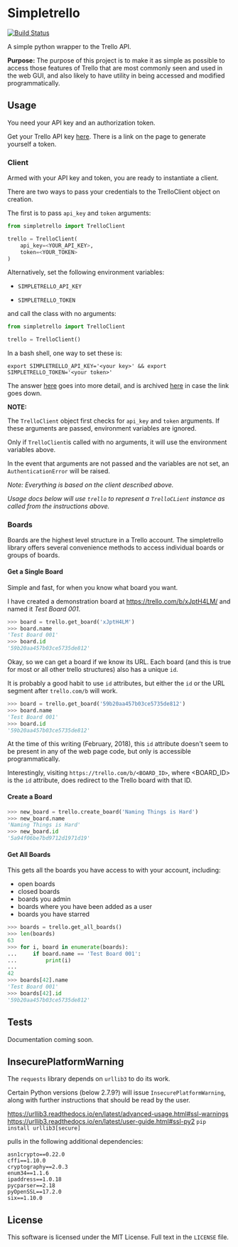 # Simpletrello

[![Build Status](https://travis-ci.org/csansone/simpletrello.svg?branch=master)](https://travis-ci.org/csansone/simpletrello)

A simple python wrapper to the Trello API.

**Purpose:** The purpose of this project is to make it as simple as possible to access those features of Trello that are most commonly seen and used in the web GUI, and also likely to have utility in being accessed and modified programmatically.

## Usage

You need your API key and an authorization token.

Get your Trello API key [here](https://trello.com/app-key). There is a link on the page to generate yourself a token.

### Client

Armed with your API key and token, you are ready to instantiate a client.

There are two ways to pass your credentials to the TrelloClient object on creation.

The first is to pass `api_key` and `token` arguments:

```python
from simpletrello import TrelloClient

trello = TrelloClient(
	api_key=<YOUR_API_KEY>,
	token=<YOUR_TOKEN>
)
```

Alternatively, set the following environment variables:

* `SIMPLETRELLO_API_KEY`

* `SIMPLETRELLO_TOKEN`

and call the class with no arguments:

```python
from simpletrello import TrelloClient

trello = TrelloClient()
```

In a bash shell, one way to set these is:

`export SIMPLETRELLO_API_KEY='<your key>' && export SIMPLETRELLO_TOKEN='<your token>'`

The answer [here](https://askubuntu.com/questions/58814/how-do-i-add-environment-variables/58828#58828) goes into more detail, and is archived [here](https://archive.is/Ug6CC) in case the link goes down.

**NOTE:**

The `TrelloClient` object first checks for `api_key` and `token` arguments. If these arguments are passed, environment variables are ignored.

Only if `TrelloClient`is called with no arguments, it will use the environment variables above.

In the event that arguments are not passed and the variables are not set, an `AuthenticationError` will be raised.

*Note: Everything is based on the client described above.*

*Usage docs below will use `trello` to represent a `TrelloCLient` instance as called from the instructions above.*

### Boards

Boards are the highest level structure in a Trello account. The simpletrello library offers several convenience methods to access individual boards or groups of boards.

#### Get a Single Board

Simple and fast, for when you know what board you want.

I have created a demonstration board at https://trello.com/b/xJptH4LM/ and named it *Test Board 001*.

```python
>>> board = trello.get_board('xJptH4LM')
>>> board.name
'Test Board 001'
>>> board.id
'59b20aa457b03ce5735de812'
```

Okay, so we can get a board if we know its URL. Each board (and this is true for most or all other trello structures) also has a unique `id`.

It is probably a good habit to use `id` attributes, but either the `id` or the URL segment after `trello.com/b` will work.

```python
>>> board = trello.get_board('59b20aa457b03ce5735de812')
>>> board.name
'Test Board 001'
>>> board.id
'59b20aa457b03ce5735de812'
```

At the time of this writing (February, 2018), this `id` attribute doesn't seem to be present in any of the web page code, but only is accessible programmatically.

Interestingly, visiting `https://trello.com/b/<BOARD_ID>`, where <BOARD_ID> is the `id` attribute, does redirect to the Trello board with that ID.

#### Create a Board

```python
>>> new_board = trello.create_board('Naming Things is Hard')
>>> new_board.name
'Naming Things is Hard'
>>> new_board.id
'5a94f06be7bd9712d1971d19'
```

#### Get All Boards

This gets all the boards you have access to with your account, including:

- open boards
- closed boards
- boards you admin
- boards where you have been added as a user
- boards you have starred

```python
>>> boards = trello.get_all_boards()
>>> len(boards)
63
>>> for i, board in enumerate(boards):
...     if board.name == 'Test Board 001':
...         print(i)
... 
42
>>> boards[42].name
'Test Board 001'
>>> boards[42].id
'59b20aa457b03ce5735de812'
```

## Tests

Documentation coming soon.

## InsecurePlatformWarning

The `requests` library depends on `urllib3` to do its work.

Certain Python versions (below 2.7.9?) will issue `InsecurePlatformWarning`, along with further instructions that should be read by the user.

https://urllib3.readthedocs.io/en/latest/advanced-usage.html#ssl-warnings
https://urllib3.readthedocs.io/en/latest/user-guide.html#ssl-py2
`pip install urllib3[secure]`

pulls in the following additional dependencies:

	asn1crypto==0.22.0
	cffi==1.10.0
	cryptography==2.0.3
	enum34==1.1.6
	ipaddress==1.0.18
	pycparser==2.18
	pyOpenSSL==17.2.0
	six==1.10.0

## License

This software is licensed under the MIT License. Full text in the `LICENSE` file.